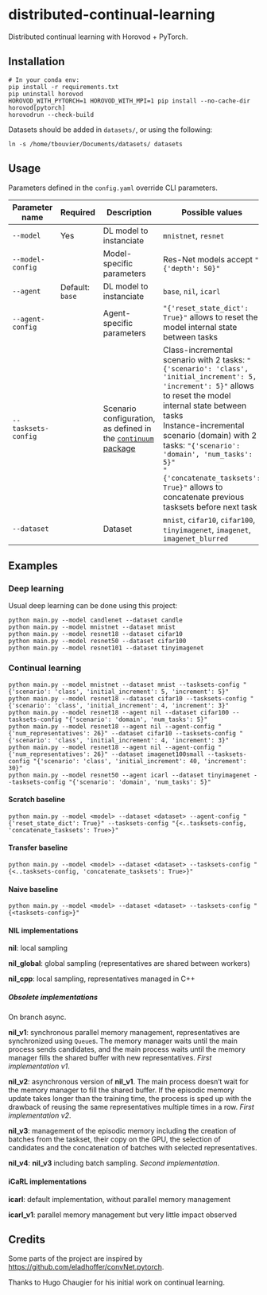 # distributed-continual-learning

Distributed continual learning with Horovod + PyTorch.

## Installation

```
# In your conda env:
pip install -r requirements.txt
pip uninstall horovod
HOROVOD_WITH_PYTORCH=1 HOROVOD_WITH_MPI=1 pip install --no-cache-dir horovod[pytorch]
horovodrun --check-build
```

Datasets should be added in `datasets/`, or using the following:

```
ln -s /home/tbouvier/Documents/datasets/ datasets
```

## Usage

Parameters defined in the `config.yaml` override CLI parameters.

| Parameter name | Required | Description | Possible values |
|---|---|---|---|
| `--model` | Yes | DL model to instanciate  | `mnistnet`, `resnet` |
| `--model-config` |   | Model-specific parameters  | Res-Net models accept `"{'depth': 50}"` |
| `--agent` | Default: `base` | DL model to instanciate  | `base`, `nil`, `icarl` |
| `--agent-config` |   | Agent-specific parameters  | `"{'reset_state_dict': True}"` allows to reset the model internal state between tasks |
| `--tasksets-config` |   | Scenario configuration, as defined in the [`continuum` package](https://continuum.readthedocs.io/en/latest/_tutorials/scenarios/scenarios.html)  | Class-incremental scenario with 2 tasks: `"{'scenario': 'class', 'initial_increment': 5, 'increment': 5}"` allows to reset the model internal state between tasks<br>Instance-incremental scenario (domain) with 2 tasks: `"{'scenario': 'domain', 'num_tasks': 5}"`<br>`"{'concatenate_tasksets': True}"` allows to concatenate previous tasksets before next task |
| `--dataset` |   | Dataset  | `mnist`, `cifar10`, `cifar100`, `tinyimagenet`, `imagenet`, `imagenet_blurred` |
## Examples

### Deep learning

Usual deep learning can be done using this project:

```
python main.py --model candlenet --dataset candle
python main.py --model mnistnet --dataset mnist
python main.py --model resnet18 --dataset cifar10
python main.py --model resnet50 --dataset cifar100
python main.py --model resnet101 --dataset tinyimagenet
```

### Continual learning

```
python main.py --model mnistnet --dataset mnist --tasksets-config "{'scenario': 'class', 'initial_increment': 5, 'increment': 5}"
python main.py --model resnet18 --dataset cifar10 --tasksets-config "{'scenario': 'class', 'initial_increment': 4, 'increment': 3}"
python main.py --model resnet18 --agent nil --dataset cifar100 --tasksets-config "{'scenario': 'domain', 'num_tasks': 5}"
python main.py --model resnet18 --agent nil --agent-config "{'num_representatives': 26}" --dataset cifar10 --tasksets-config "{'scenario': 'class', 'initial_increment': 4, 'increment': 3}"
python main.py --model resnet18 --agent nil --agent-config "{'num_representatives': 26}" --dataset imagenet100small --tasksets-config "{'scenario': 'class', 'initial_increment': 40, 'increment': 30}"
python main.py --model resnet50 --agent icarl --dataset tinyimagenet --tasksets-config "{'scenario': 'domain', 'num_tasks': 5}"
```

#### Scratch baseline

```
python main.py --model <model> --dataset <dataset> --agent-config "{'reset_state_dict': True}" --tasksets-config "{<..tasksets-config, 'concatenate_tasksets': True>}"
```

#### Transfer baseline

```
python main.py --model <model> --dataset <dataset> --tasksets-config "{<..tasksets-config, 'concatenate_tasksets': True>}"
```

#### Naive baseline

```
python main.py --model <model> --dataset <dataset> --tasksets-config "{<tasksets-config>}"
```

#### NIL implementations

**nil**: local sampling

**nil_global**: global sampling (representatives are shared between workers)

**nil_cpp**: local sampling, representatives managed in C++

##### Obsolete implementations

On branch async.

**nil_v1**: synchronous parallel memory management, representatives are synchronized using `Queue`s. The memory manager waits until the main process sends candidates, and the main process waits until the memory manager fills the shared buffer with new representatives. *First implementation v1*.

**nil_v2**: asynchronous version of **nil_v1**. The main process doesn’t wait for the memory manager to fill the shared buffer. If the episodic memory update takes longer than the training time, the process is sped up with the drawback of reusing the same representatives multiple times in a row. *First implementation v2*.

**nil_v3**: management of the episodic memory including the creation of batches from the taskset, their copy on the GPU, the selection of candidates and the concatenation of batches with selected representatives.

**nil_v4**: **nil_v3** including batch sampling. *Second implementation*.

#### iCaRL implementations

**icarl**: default implementation, without parallel memory management

**icarl_v1**: parallel memory management but very little impact observed
## Credits

Some parts of the project are inspired by https://github.com/eladhoffer/convNet.pytorch.

Thanks to Hugo Chaugier for his initial work on continual learning.
